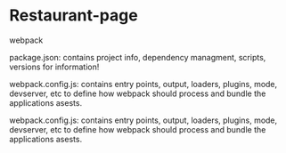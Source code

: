 # Restaurant-page
webpack

package.json: contains project info, dependency managment, scripts, versions for information!

webpack.config.js: contains entry points, output, loaders, plugins, mode, devserver, etc to define how webpack should process and bundle the applications asests.


webpack.config.js: contains entry points, output, loaders, plugins, mode, devserver, etc to define how webpack should process and bundle the applications asests.